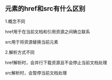 ## 元素的href和src有什么区别

1.概念不同

href用于在当前文档和引用资源之间确立联系

src用于将资源替换当前元素

2.解析方式不同

href解析时，会并行下载资源且不会停止当前文档处理

src解析时，会暂停当前文档处理
